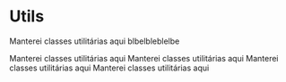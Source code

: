 # Utils
Manterei classes utilitárias aqui
blbelbleblelbe

Manterei classes utilitárias aqui
Manterei classes utilitárias aqui
Manterei classes utilitárias aqui
Manterei classes utilitárias aqui

